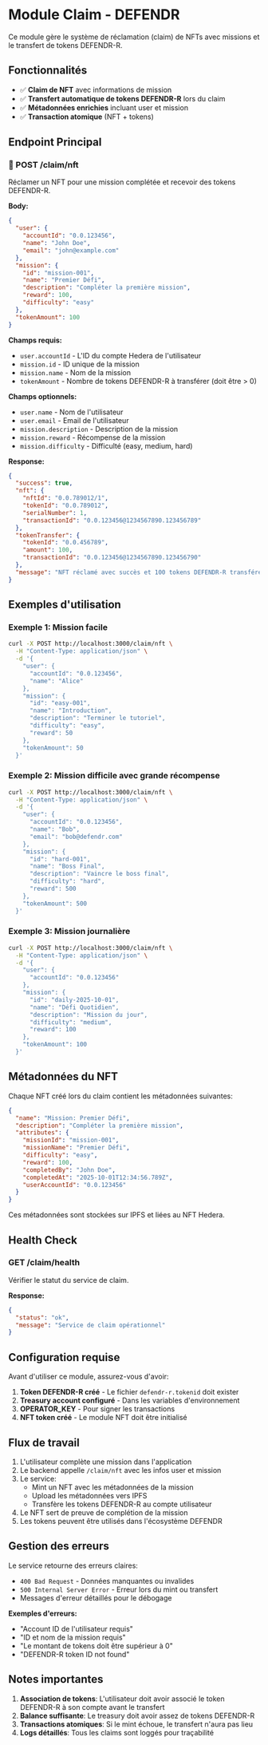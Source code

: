 # Module Claim - DEFENDR

Ce module gère le système de réclamation (claim) de NFTs avec missions et le transfert de tokens DEFENDR-R.

## Fonctionnalités

- ✅ **Claim de NFT** avec informations de mission
- ✅ **Transfert automatique de tokens DEFENDR-R** lors du claim
- ✅ **Métadonnées enrichies** incluant user et mission
- ✅ **Transaction atomique** (NFT + tokens)

## Endpoint Principal

### 🎁 POST /claim/nft

Réclamer un NFT pour une mission complétée et recevoir des tokens DEFENDR-R.

**Body:**
```json
{
  "user": {
    "accountId": "0.0.123456",
    "name": "John Doe",
    "email": "john@example.com"
  },
  "mission": {
    "id": "mission-001",
    "name": "Premier Défi",
    "description": "Compléter la première mission",
    "reward": 100,
    "difficulty": "easy"
  },
  "tokenAmount": 100
}
```

**Champs requis:**
- `user.accountId` - L'ID du compte Hedera de l'utilisateur
- `mission.id` - ID unique de la mission
- `mission.name` - Nom de la mission
- `tokenAmount` - Nombre de tokens DEFENDR-R à transférer (doit être > 0)

**Champs optionnels:**
- `user.name` - Nom de l'utilisateur
- `user.email` - Email de l'utilisateur
- `mission.description` - Description de la mission
- `mission.reward` - Récompense de la mission
- `mission.difficulty` - Difficulté (easy, medium, hard)

**Response:**
```json
{
  "success": true,
  "nft": {
    "nftId": "0.0.789012/1",
    "tokenId": "0.0.789012",
    "serialNumber": 1,
    "transactionId": "0.0.123456@1234567890.123456789"
  },
  "tokenTransfer": {
    "tokenId": "0.0.456789",
    "amount": 100,
    "transactionId": "0.0.123456@1234567890.123456790"
  },
  "message": "NFT réclamé avec succès et 100 tokens DEFENDR-R transférés"
}
```

## Exemples d'utilisation

### Exemple 1: Mission facile

```bash
curl -X POST http://localhost:3000/claim/nft \
  -H "Content-Type: application/json" \
  -d '{
    "user": {
      "accountId": "0.0.123456",
      "name": "Alice"
    },
    "mission": {
      "id": "easy-001",
      "name": "Introduction",
      "description": "Terminer le tutoriel",
      "difficulty": "easy",
      "reward": 50
    },
    "tokenAmount": 50
  }'
```

### Exemple 2: Mission difficile avec grande récompense

```bash
curl -X POST http://localhost:3000/claim/nft \
  -H "Content-Type: application/json" \
  -d '{
    "user": {
      "accountId": "0.0.123456",
      "name": "Bob",
      "email": "bob@defendr.com"
    },
    "mission": {
      "id": "hard-001",
      "name": "Boss Final",
      "description": "Vaincre le boss final",
      "difficulty": "hard",
      "reward": 500
    },
    "tokenAmount": 500
  }'
```

### Exemple 3: Mission journalière

```bash
curl -X POST http://localhost:3000/claim/nft \
  -H "Content-Type: application/json" \
  -d '{
    "user": {
      "accountId": "0.0.123456"
    },
    "mission": {
      "id": "daily-2025-10-01",
      "name": "Défi Quotidien",
      "description": "Mission du jour",
      "difficulty": "medium",
      "reward": 100
    },
    "tokenAmount": 100
  }'
```

## Métadonnées du NFT

Chaque NFT créé lors du claim contient les métadonnées suivantes:

```json
{
  "name": "Mission: Premier Défi",
  "description": "Compléter la première mission",
  "attributes": {
    "missionId": "mission-001",
    "missionName": "Premier Défi",
    "difficulty": "easy",
    "reward": 100,
    "completedBy": "John Doe",
    "completedAt": "2025-10-01T12:34:56.789Z",
    "userAccountId": "0.0.123456"
  }
}
```

Ces métadonnées sont stockées sur IPFS et liées au NFT Hedera.

## Health Check

### GET /claim/health

Vérifier le statut du service de claim.

**Response:**
```json
{
  "status": "ok",
  "message": "Service de claim opérationnel"
}
```

## Configuration requise

Avant d'utiliser ce module, assurez-vous d'avoir:

1. **Token DEFENDR-R créé** - Le fichier `defendr-r.tokenid` doit exister
2. **Treasury account configuré** - Dans les variables d'environnement
3. **OPERATOR_KEY** - Pour signer les transactions
4. **NFT token créé** - Le module NFT doit être initialisé

## Flux de travail

1. L'utilisateur complète une mission dans l'application
2. Le backend appelle `/claim/nft` avec les infos user et mission
3. Le service:
   - Mint un NFT avec les métadonnées de la mission
   - Upload les métadonnées vers IPFS
   - Transfère les tokens DEFENDR-R au compte utilisateur
4. Le NFT sert de preuve de complétion de la mission
5. Les tokens peuvent être utilisés dans l'écosystème DEFENDR

## Gestion des erreurs

Le service retourne des erreurs claires:

- `400 Bad Request` - Données manquantes ou invalides
- `500 Internal Server Error` - Erreur lors du mint ou transfert
- Messages d'erreur détaillés pour le débogage

**Exemples d'erreurs:**
- "Account ID de l'utilisateur requis"
- "ID et nom de la mission requis"
- "Le montant de tokens doit être supérieur à 0"
- "DEFENDR-R token ID not found"

## Notes importantes

1. **Association de tokens**: L'utilisateur doit avoir associé le token DEFENDR-R à son compte avant le transfert
2. **Balance suffisante**: Le treasury doit avoir assez de tokens DEFENDR-R
3. **Transactions atomiques**: Si le mint échoue, le transfert n'aura pas lieu
4. **Logs détaillés**: Tous les claims sont loggés pour traçabilité

